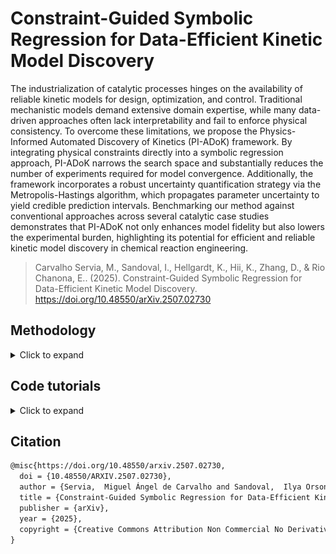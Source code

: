# Constraint-Guided Symbolic Regression for Data-Efficient Kinetic Model Discovery

The industrialization of catalytic processes hinges on the availability of reliable kinetic models for design, optimization, and control. Traditional mechanistic models demand extensive domain expertise, while many data-driven approaches often lack interpretability and fail to enforce physical consistency. To overcome these limitations, we propose the Physics-Informed Automated Discovery of Kinetics (PI-ADoK) framework. By integrating physical constraints directly into a symbolic regression approach, PI-ADoK narrows the search space and substantially reduces the number of experiments required for model convergence. Additionally, the framework incorporates a robust uncertainty quantification strategy via the Metropolis-Hastings algorithm, which propagates parameter uncertainty to yield credible prediction intervals. Benchmarking our method against conventional approaches across several catalytic case studies demonstrates that PI-ADoK not only enhances model fidelity but also lowers the experimental burden, highlighting its potential for efficient and reliable kinetic model discovery in chemical reaction engineering.

> Carvalho Servia, M., Sandoval, I., Hellgardt, K., Hii, K., Zhang, D., & Rio Chanona, E.. (2025). Constraint-Guided Symbolic Regression for Data-Efficient Kinetic Model Discovery. 
https://doi.org/10.48550/arXiv.2507.02730


## Methodology

<details>
<summary>Click to expand</summary>

### Notation

We begin by establishing the mathematical notation necessary to precisely describe our methodology. First, we adopt the standard symbolic regression formulation, which serves as the foundation before introducing the strong formulation of our approach.

Let the set $\mathcal{Z}$ be defined as the union of an arbitrary collection of constants, $\Gamma$, and a fixed set of variables, $\mathcal{X}$. The operator set $\mathcal{P}$ consists of both arithmetic operations ($\diamond: \mathbb{R}^n \rightarrow \mathbb{R}$) and a finite collection of special one-dimensional functions ($\Lambda: \mathbb{R} \rightarrow \mathbb{R}$). Through iterative function composition using the operators in $\mathcal{P}$ over the elements in $\mathcal{Z}$, we form the model search space $\mathcal{M}$.

In our framework, variables are represented as state vectors $x \in \mathbb{R}^{n_x}$. Each data point comprises a state $x$ and its corresponding target value $y \in \mathbb{R}$ generated by an unknown function $f: \mathbb{R}^{n_x} \rightarrow \mathbb{R}$, such that $y = f(x)$. Collectively, the dataset is given by $\mathcal{D} = \lbrace \left( x^{(i)}, y^{(i)} \right) \mid i = 1, \ldots, n_t \rbrace$. To measure the discrepancy between predictions and target values, we employ a suitable positive-valued function $\ell: \mathbb{R}^{n} \times \mathbb{R}^{n} \rightarrow \mathbb{R}^{+}$.

A symbolic model $m \in \mathcal{M}$ is characterized by a finite set of parameters $\theta_m$, whose dimensionality $d_m$ depends on the specific model. We denote the model's prediction under parameters $\theta_m$ as $m(\cdot \mid \theta_m)$, and we represent the predicted value by $\hat{y}_m$ (i.e., $\hat{y}_m = m(\cdot \mid \theta_m)$). Crucially, our approach has two phases, which emulates well a bi-level optimization problem: the first phase (or inner problem) where the main objective is to find the optimal model structure, and the second (or outer problem) where the main objective is to fine-tune the optimal model structure and discover its optimal parameters. We define the optimal model $m^*$ as the model that minimizes the sum of the data fitting error and a penalty term proportional to the degree of constraint violation. Formally, this is expressed as:

$$
m^* = \arg\min_{m \in \mathcal{M}} \lbrace \sum_{i=1}^{n\_t} \ell \left( \hat{y}\_m^{(i)}, y^{(i)} \right) + \sum_{j=1}^{J} \lambda\_j P\_j(m) \rbrace
$$

where $P_j(m)$ quantifies the violation of the $j$-th constraint, $\lambda_j$ is a constant scaling factor specific to that constraint, and $J$ is the total number of constraints.

The corresponding optimal parameters are determined by

$$\theta_{m^*}^* = \arg\min_{\theta_{m^*}} \lbrace\sum_{i=1}^{n_t} \ell\left( \hat{y}_{m^*}^{(i)}, y^{(i)} \right) + \sum_{j=1}^{J} \lambda_j \, P_j(m)\rbrace.$$

In the context of dynamical systems, the state variables are functions of time, $x(t) \in \mathbb{R}^{n_x}$, representing the evolution of the system over a fixed interval $\Delta t = [t_0, t_f]$. The system dynamics are characterized by the time derivatives $\dot{x}(t) \in \mathbb{R}^{n_x}$ and the initial condition $x_0 = x(t_0)$.

For our kinetic rate models, we assume that the $n_t$ sampling times $t^{(i)}$ lie within the interval $\Delta t$. The concentration measurements $C$ at each time $t^{(i)}$ approximate the true state $x(t^{(i)})$, while the rate estimates $r$ approximate the corresponding time derivatives, $r^{(i)} \approx \dot{x}(t^{(i)})$. Thus, the dataset becomes $\mathcal{D} = \lbrace \left( t^{(i)}, C^{(i)} \right) \mid i = 1, \ldots, n_t \rbrace.$

As before, we denote model predictions by a hat: $\hat{C}_m$ for states and $\hat{r}_m$ for rates, with the outputs given by $\hat{C}_m(\cdot \mid \theta_m)$ and $\hat{r}_m(\cdot \mid \theta_m)$, respectively.

We quantify the complexity of a model using the function $\mathcal{C}(m)$, here defined as the number of nodes in the expression tree representing the model. Models can then be grouped into families based on their complexity level $\kappa \in \mathbb{N}$, denoted as $\mathcal{M}^\kappa = \lbrace m \in \mathcal{M} \mid \mathcal{C}(m) = \kappa \rbrace.$

This notation establishes the mathematical foundation for our methodology, facilitating a clear and systematic description of our approach to automated kinetic model discovery.

### Introduction to the Strong Formulation
Before getting into the detailed explanations of model generation, model selection, mathematical constraints, and uncertainty quantification, we first provide a concise, itemised workflow of PI-ADoK. This overview will serve as a road-map for the discussion that follows.

1. **Data collection:** Acquire time–series concentrations $\!\bigl(t,\;C_i(t)\bigr)$ of all reactants and products.
2. **Generate constrained concentration surrogates:** Employ genetic programming with embedded physical constraints (positivity, equilibrium,\,\dots) to build differentiable symbolic models $\eta_i(t)$ that fit the measured $C_i(t)$.
3. **Parameter refinement (concentration):** Calibrate every surrogate by solving the second equation shown to obtain $\theta_{\eta_i}^{\star}$.
4. **Model selection (concentration):** Use $\mathrm{AIC}$ to pick the most accurate yet parsimonious $\eta_i(t)$ from the model set for each chemical species in each experiment.
5. **Derivative estimation:** Differentiate the chosen $\eta_i(t)$; the derivatives $\dot{\eta}_i(t)$ provide rate estimates $r_i(t)$.
6. **Generate constrained rate model candidates:** Apply genetic programming with constraints to the rate data, yielding a set $\mathcal M^{\kappa}$ of symbolic rate models for each complexity $\kappa$.
7. **Parameter refinement (rates):** Optimize every rate model by solving the inner problem in the fifth equation shown.
8. **Model selection (rates):} Rank the $\kappa$-winners with $\mathrm{AIC}$ and select the final kinetic expression $m^{\star}$.
9. **Optional MBDoE loop:** If $m^{\star}$ is unsatisfactory and budget remains, use model-based design of experiments to propose new conditions (default: discriminate between the best and second-best rate models), collect data, and return to Step 2.
10. **Uncertainty quantification:** For the accepted model, quantify parameter uncertainty (with Metropolis–Hastings) and propagate it to obtain predictive intervals.

For PI-ADoK, which leverages the strong formulation of symbolic regression, the primary objective is to determine the model $m$ that best maps the state variables $x(t)$ to the corresponding rates $r^{(i)}$, i.e.,

$$\hat{r}_m(t \mid \theta_m) = m(x(t) \mid \theta_m).$$

Since direct measurements of the rates $r^{(i)}$ are unavailable, they must first be estimated from the concentration data $C^{(i)}$. To this end, our approach constructs an intermediate symbolic model $\eta$ that approximates the concentration measurements, such that $\eta(t^{(i)}) \approx C^{(i)}$. This process follows the standard symbolic regression procedure, as described in the first and second equation shown, with the associated model selection methodology detailed in the below section ("Model Selection").

Overfitting is inherently controlled at two distinct stages of the PI-ADoK workflow. First, during the genetic programming search, the population is arranged by structural complexity $\kappa$. For every admissible dimensionality (e.g.\ $\kappa = 3,4,5,\ldots$) the algorithm independently seeks and stores the best performing model before any cross-complexity comparison is made. This level-wise competition ensures that simple models are never forced to compete directly with much richer expressions and by defining an upper limit of complexity, the search process is prevented from drifting toward unnecessarily intricate solutions. Second, when the set of level-wise winners is compared to choose the final model, we employ the Akaike Information Criterion, which adds an explicit penalty that grows with the dimensionality of the model. By coupling complexity-arranged search with AIC-based selection, PI-ADoK guards against overfitting both during model generation and during the ultimate selection of the governing kinetic expression.

Because the model $\eta$ is differentiable, its derivative, $\dot{\eta}(t^{(i)})$, serves as an approximation for the true rates, i.e., $\dot{\eta}(t^{(i)}) \approx r^{(i)}$. With these rate estimates in hand, we can formulate the optimization problem as follows. At the outer level, we optimize over candidate models of fixed complexity $\kappa$ by minimizing the sum of the fitting error and a penalty term that is proportional to the degree of constraint violation:

$$m^\star = \arg\min_{m \in \mathcal{M}^\kappa} \lbrace \sum_{i=1}^{n_t} \ell \left(\hat{r}_m(t^{(i)} \mid \theta_m), r^{(i)}\right) + \sum_{j=1}^{J} \lambda_j \, P_j(m) \rbrace.$$

At the inner level, we optimize the parameters of the selected model $m^\star$ as follows:

$$\theta_{m^\star}^\star = \arg\min_{\theta_{m^\star}} \lbrace\sum_{i=1}^{n_t} \ell \left(\hat{r}_{m^\star}(t^{(i)} \mid \theta_{m^\star}), r^{(i)}\right) + \sum_{j=1}^{J} \lambda_j \, P_j(m) \rbrace.$$

In both the second and fifth equation shown, the function $\ell$ represents the sum of squared errors (SSE). The Limited-memory Broyden-Fletcher-Goldfarb-Shanno (L-BFGS) algorithm is employed for solving the parameter estimation problem. L-BFGS is well-suited for handling this problem due to its performance in tasks pertaining to parameter estimation and optimization. The stopping criteria for the optimization are left to the default options in the Scipy package, and a multi-start approach is employed, where multiple runs are initiated with different starting points, and the best solution is retained. A schematic overview of the complete PI-ADoK workflow is shown below.

![Alt text](pi_adok_flowchart.png)
Figure 1: Step-by-step flow of PI-ADoK, highlighting the two main tasks: estimating derivatives (red box) and generating rate models (blue box). In the derivative-estimation phase, genetic programming produces candidate concentration models, followed by parameter estimation and model selection via AIC. These models are then numerically differentiated to approximate reaction rates. In the rate-modeling phase, the framework uses the estimated rates to build kinetic expressions, again refining candidates through parameter estimation and model selection. Model-based design of experiments (MBDoE) can propose new experiments to collect data if the current model is unsatisfactory, closing the loop until a reliable model is obtained. Uncertainty quantification is then performed on the final model to assess prediction reliability. Constraints are included in each step of model construction to guide the genetic programming algorithm to physically-sensible models.

The PI-ADoK framework is designed to handle complex chemical reaction scenarios, including cases with multiple reactions occurring in parallel or sequentially. In this work, however, we focus on single-reaction systems. For multi-reaction systems, the approach is significantly different. Instead of deriving a single unified model to describe the kinetic rates of all species, the chemical system would require PI-ADoK to develop individual models for each reactant and product. This is due to the fact that, in multi-reaction systems, the dynamics of each species are governed by distinct mathematical functions, with no direct stoichiometric relationships linking their rates. An example of applying the strong formulation of symbolic regression to multi-reaction systems is provided in the `Supplementary Information' of 
https://doi.org/10.48550/arXiv.2301.11356.


### Model Selection

Having outlined how PI-ADoK produces a level-wise set of candidate models (one best expression for every structural complexity $\kappa$) we now turn to the question of how to choose among those winners.  The selection step must favor models that are predictive yet parsimonious, thereby reinforcing the overfitting defenses already built into the search procedure.

Instead of employing a data-splitting approach for model selection, PI-ADoK leverages an information criterion, allowing the entire dataset to be utilized for both model construction and evaluation. This is particularly beneficial in low-data environments, as it maximizes the amount of information available for identifying suitable kinetic models.

We specifically adopt the Akaike Information Criterion (AIC) based on prior comparative analyses of different information criteria, where AIC consistently demonstrated superior performance in kinetic discovery. Formally, for a model $m$ with parameter set $\theta_m$ of dimension $d_m$, the AIC is given by:

$$\text{AIC}_m = 2 \, NLL\bigl(\theta_m \mid \mathcal{D}\bigr) + 2\,d_m,$$

where $NLL$ denotes the negative log-likelihood . When comparing two models $m_1$ and $m_2$, the one with the lower AIC value from the above equation is deemed preferable.


### Model-Based Design of Experiments

If the dataset used for model discovery is insufficient to yield an adequate model, and provided the experimental budget has not been exhausted, we can leverage insights from the optimized models to design a more informative experiment. In particular, we identify the operating conditions that maximize the discrepancy between the state predictions $\hat x(t|\theta^\star)$ of the two best proposed models, denoted as $\eta$ and $\mu$, based on the current dataset. In this work, the "operating conditions" refer to the initial conditions of an experiment. However, the "operating conditions" can be expanded to included many other variables, both static (e.g., initial temperature, initial pressure, type of catalyst) and dynamic (e.g., heating/cooling profile, rate of reactant addition, rate of product extraction).


The rationale for selecting these two models is discussed in our previous paper. The MBDoE approach adopted in this work follows the framework developed by Hunter and Reiner:

$$x_0^{(new)} = \arg\max_{x_0} \lbrace x_0 + \int_{t_0}^{t_f} \ell\left(\hat x_\eta \left(\tau\mid\theta_\eta^\star \right), \hat x_\mu \left(\tau\mid\theta_\mu^\star \right) \right)\, d\tau \rbrace.$$

In the above equation, $\ell$ represents the SSE. Once the optimal initial conditions are determined, a new experiment can be performed to generate additional data points, which are then incorporated into the original dataset. With this enriched dataset, PI-ADoK can be executed again, thereby closing the loop between informative experimental design and optimal model discovery.


### Integration of Mathematical Constraints

The incorporation of mathematical constraints into symbolic regression frameworks has attracted considerable attention in the literature, yielding mixed outcomes. On one hand, studies such as those by Kronberger (2022) indicate that integrating constraints may lead to higher prediction errors on both training and testing datasets. They attribute this effect to slower convergence rates and a more rapid loss of genetic diversity. Nevertheless, this same study suggest that under elevated noise levels (which often mirror the inherent variability in experimental setups) the benefits of enforcing constraints become more pronounced by steering the search toward models that are consistent with the underlying system.

Further investigations by Haider (2023) extended these observations by examining case studies under conditions of high noise. Their findings indicate that, although the improvements in prediction error were sometimes not statistically significant compared to unconstrained approaches, the incorporation of constraints did help in identifying models with a lower propensity for overfitting and enhanced adherence to expected behavior. In addition, research by Błądek (2019) demonstrates that for smaller datasets (typical of many experimental scenarios) the integration of mathematical constraints can yield statistically significant improvements over traditional genetic programming (GP) algorithms without constraints.

Taken together, these studies, despite their ambiguous outcomes, are encouraging for our application area (of course, this is contingent on having a good underlying discovery algorithm, because without it, constraints will likely provide little added-value). Experimental data are frequently characterized by high noise levels and limited sample sizes, conditions under which the selective enforcement of constraints appears to offer tangible benefits. This suggests that, even if the addition of constraints occasionally incurs a trade-off in prediction accuracy, the overall improvements in physical plausibility and model robustness make this approach a promising avenue for experimental applications like the one we deal with in this work.

Motivated by these findings there is a clear need for a flexible methodology to incorporate extensive prior knowledge (often available in kinetic studies) into GP. PI-ADoK integrates constraints directly into the GP process to ensure that candidate models not only fit the data but also conform to established physical laws.

Integrating constraints into GP is a delicate endeavor that requires balancing exploration and exploitation in a vast search space. On one hand, constraints reduce the search space by eliminating models that violate known physical principles, thus focusing computational effort on promising regions. On the other hand, overly stringent constraints lead to reduced population diversity, which can induce premature convergence, and inevitably results in suboptimal solutions.

In PI-ADoK, constraints are incorporated in a straightforward yet effective manner. Each candidate model is evaluated based on its prediction error and its compliance with a set of predefined constraints. Specifically, our constraints verify that candidate models:

1. Exactly respect the initial conditions (since these are determined with minimal uncertainty).
2. Reach equilibrium so that the function's end behavior converges to a constant value.
3. Consistently predict outputs with the correct sign (e.g., positive concentrations or negative rates).
4. Exhibit the correct monotonic behavior, being either always increasing or always decreasing.

Each of these constraints can be turned on and off independently based on the chemical system being investigated. When a candidate model satisfies all constraints, its fitness is determined solely by its prediction error. However, if it violates one or more constraints, a penalty, which is proportional to the degree of violation and scaled by a user-defined hyperparameter, is added to its fitness. This penalty-based method enables fine-tuning of the balance between allowing some flexibility in the search and enforcing strict constraint adherence through the hyperparameters. It is important to note that these hyperparameters were manually fine-tuned for our experiments. Although a more formal hyperparameter optimization could potentially enhance the robustness of our findings, we believe that these parameters should be tuned on a case-by-case basis, since the appropriate confidence in the constraints depends on the specific system, the amount of available information, and ultimately the performance of the algorithm.

This approach offers several advantages:

- It preserves the interpretability and physical plausibility of the resulting models by ensuring adherence to known physical laws.
- It focuses the search on promising regions of the model space, potentially reducing the experimental cost of model discovery.
- The use of hyperparameters to scale penalty terms allows the algorithm to be tailored to different problem contexts, balancing the need for exploration with the drive for exploitation.

However, it is important to note that our current implementation employs static hyperparameters that remain constant throughout the search process. In future work, it would be worthwhile to investigate dynamic hyperparameter tuning strategies, where the penalty factors evolve during the search. For instance, one might hypothesize that a more relaxed constraint regime in the early stages could maximize diversity and facilitate a broad exploration of the model space. As the search progresses and promising regions are identified, the constraints could gradually become more stringent, thereby focusing computational resources on refining high-performing solutions.


### Uncertainty Quantification Using the Metropolis-Hastings Algorithm

Uncertainty quantification is an important aspect of modeling complex kinetic systems, as it provides insight into the confidence and robustness of predicted model behavior. In the context of symbolic regression, and specifically for PI-ADoK, the need to accurately propagate uncertainty through non-linear, high-dimensional kinetic models have led us to adopt a sampling-based approach using the Metropolis-Hastings (MH) algorithm.

Various methods exist for uncertainty quantification, ranging from simpler techniques such as Laplace approximations and sigma points to more sophisticated sampling algorithms like Hamiltonian Monte Carlo (HMC) and MH. For our purposes of kinetic modeling, where accuracy may be critical, the MH algorithm was selected because of its ability to handle complex, non-linear distributions whilst having a simple and intuitive implementation that provides effective results. This flexibility in choosing proposal distributions makes MH particularly adaptable to the intricate dynamics often encountered in kinetic modeling.

The MH algorithm is an iterative method designed to sample from a target distribution: in our case, the posterior distribution of the model parameters. It works by constructing a Markov chain, meaning that each new sample depends only on the current state, and as the chain evolves, its distribution converges to the target distribution (this convergence is known as the chain reaching its stationary distribution).

At each iteration, a candidate point is generated by perturbing the current point using a proposal distribution. The candidate is then either accepted or rejected based on an acceptance probability. This probability is calculated to satisfy the detailed balance condition, which essentially ensures that the likelihood of moving from one point to another and vice versa is balanced in such a way that the chain will eventually reflect the target distribution.

In our implementation, if the candidate improves the model's fit (i.e., it has a higher posterior probability) or meets the acceptance criterion probabilistically even when it is less likely than the current state, the candidate is accepted and becomes the new current state. If not, the algorithm retains the current state. This process of generating, evaluating, and either accepting or rejecting candidates allows the chain to explore the parameter space effectively. Over many iterations, the samples collected approximate the posterior distribution, providing a robust quantification of uncertainty in our kinetic models.

The main steps of the MH algorithm are summarized in the algorithm below.

![Alt text](MH_algorithm.png)

</details>

## Code tutorials

<details>
<summary>Click to expand</summary>

### Tutorial for PI-ADoK: Decomposition of Nitrous Oxide
The code presented below serves to give step-by-step instructions on how to execute PI-ADoK. 

#### Import required packages
Below we show the needed packages to be used in the rest of the example.

<details>
<summary>Show code</summary>

```python
import numpy as np
from scipy.integrate import solve_ivp
import matplotlib.pyplot as plt
import pandas as pd
from pysr import PySRRegressor
from sympy import *
from scipy.misc import derivative as der
import re
from scipy.integrate import solve_ivp
import itertools as it 
from time import perf_counter
import matplotlib.cm as cm
import os
```

</details>

#### Data Generation
Here, we will be working with the decomposition of nitrous oxide as a case study. The first thing that we must do is generate some data, if experimental data is not available (if it is, it should be formatted in the same way it is presented above).

<details>
<summary>Show code</summary>

```python
def kinetic_model(t, z):
    k_1 = 2 
    k_2 = 5

    dNOdt = (-1) * ((k_1 * z[0]**2) / (1 + k_2 * z[0]))
    dNdt = ((k_1 * z[0]**2) / (1 + k_2 * z[0]))
    dOdt = (1/2) * ((k_1 * z[0]**2) / (1 + k_2 * z[0]))

    dzdt = [dNOdt, dNdt, dOdt]
    return dzdt

# Plotting the data given
species = ["NO", "N", "O"]
initial_conditions = {
    "ic_1": np.array([5 , 0, 0]),
    "ic_2": np.array([10, 0, 0]),
    "ic_3": np.array([5 , 2, 0]),
    "ic_4": np.array([5 , 0, 3]),
    "ic_5": np.array([0 , 2, 3]),
}

num_exp = len(initial_conditions)
num_species = len(species)

timesteps = 15
time = np.linspace(0, 10, timesteps)
t = [0, np.max(time)]
t_eval = list(time)
STD = 0.2
noise = [np.random.normal(0, STD, size = (num_species, timesteps)) for i in range(num_exp)]
in_silico_data = {}
no_noise_data = {}

for i in range(num_exp):
    ic = initial_conditions["ic_" + str(i + 1)]
    solution = solve_ivp(kinetic_model, t, ic, t_eval = t_eval, method = "RK45")
    in_silico_data["exp_" + str(i + 1)] = np.clip(solution.y + noise[i], 0, 1e99)
    no_noise_data["exp_" + str(i + 1)] = solution.y

color_1 = ['salmon', 'royalblue', 'darkviolet']
marker = ['o', 'o', 'o', 'o']

# Plotting the in-silico data for visualisation
for i in range(num_exp):
    fig, ax = plt.subplots()
    ax.set_title("Experiment " + str(i + 1))
    ax.set_ylabel("Concentration $(M)$")
    ax.set_xlabel("Time $(h)$")
    ax.spines["right"].set_visible(False)
    ax.spines["top"].set_visible(False)

    for j in range(num_species):
        y = in_silico_data["exp_" + str(i + 1)][j]
        ax.plot(time, y, marker[j], markersize = 3, label = species[j], color = color_1[j])

    ax.grid(alpha = 0.5)
    ax.legend()
        
# plt.show()


def save_matrix_as_csv(matrix, filename):
    # Convert numpy matrix to pandas dataframe
    df = pd.DataFrame(matrix)
        
    # Save dataframe as CSV file in exp_data directory without index
    filepath = os.path.join("Physics_Informed_Symbolic_Regression/physics_informed_SR/Decomposition_Nitrous_Oxide/exp_data", filename + ".csv")
    df.to_csv(filepath, index = False, header = False)

for i in range(num_exp):
    name = "exp_" + str(i + 1)
    matrix = in_silico_data[name]
    save_matrix_as_csv(matrix, name)
```

</details>

#### Generating Concentration Models
Once we have generated the concentration versus time dataset, we must now create concentration profiles so we can then numerically differentiate them and approximate the rates of reaction (which cannot be measured experimentally). The inputs for the genetic programming algorithm can be changed in accordance to one's problems. This snippet of code will generate files with the equations. 

<details>
<summary>Show code</summary>

```julia
# Loop through each experiment and species to perform symbolic regression

import Pkg
# Here, we are loading our physics-informed version of the symbolic regression package 
# All of the path names need to be adjusted to the specific implementation
project_dir = "/Users/md1621/Desktop/PhD-Code/Physics_Informed_Symbolic_Regression/physics_informed_SR"
Pkg.activate(project_dir)
Pkg.instantiate()


exp_dir = "Physics_Informed_Symbolic_Regression/physics_informed_SR/Decomposition_Nitrous_Oxide/exp_data"
hof_dir = "Physics_Informed_Symbolic_Regression/physics_informed_SR/Decomposition_Nitrous_Oxide/hof_files"
rate_dir = "Physics_Informed_Symbolic_Regression/physics_informed_SR/Decomposition_Nitrous_Oxide/const_data"

using IterTools: ncycle
using SymbolicRegression
using Infiltrator
using DelimitedFiles

tspan = (0e0, 1e1)
num_timepoints = 15

times_per_dataset=collect(range(tspan[begin], tspan[end]; length=num_timepoints))

ini_NO = [5e0, 1e1, 5e0, 5e0, 1e1]
ini_N = [0e0, 0e0, 2e0, 0e0, 2e0]
ini_O = [0e0, 0e0, 0e0, 3e0, 3e0]

num_datasets = length(ini_NO)
num_states = 3

function my_loss(tree, dataset::Dataset{T,L}, options)::L where {T,L}
    prediction, flag = eval_tree_array(tree, dataset.X, options)
    if !flag
        return L(Inf)
    end
    return sum((prediction .- dataset.y) .^ 2)
end


# Here we loop through each species and each experiment, adding sensible constraints for each of the profiles.
for i in num_datasets:num_datasets
    datasets = readdlm(exp_dir*"/exp_$i.csv", ',', Float64, '\n')
    #------------------------------#

    for j in 1:num_states
        X = reshape(times_per_dataset, 1, :)
        y = reshape(datasets[j, :], 1, :)

        if j == 1
            name = hof_dir*"/hall_of_fame_NO$i.csv"
            options = Options(; # NOTE add new constraint here
                binary_operators=[+, *, /, -],
                unary_operators=[exp],
                loss_function=my_loss,
                maxsize=9,
                parsimony=0.00001,
                timeout_in_seconds=300,
                constraint_initial_condition=true,
                constraint_concentration_equilibrium=true,
                constraint_always_positive=true,
                constraint_always_negative=false,
                constraint_always_increasing=false,
                constraint_always_decreasing=true,
                hofFile=name
            )

        elseif j == 2
            name =  hof_dir*"/hall_of_fame_N$i.csv"
            options = Options(; # NOTE add new constraint here
            binary_operators=[+, *, /, -],
            unary_operators=[exp],
            loss_function=my_loss,
            maxsize=9,
            parsimony=0.00001,
            timeout_in_seconds=300,
            constraint_initial_condition=true,
            constraint_concentration_equilibrium=true,
            constraint_always_positive=true,
            constraint_always_negative=false,
            constraint_always_increasing=true,
            constraint_always_decreasing=false,
            hofFile=name
        )

        elseif j == 3
            name =  hof_dir*"/hall_of_fame_O$i.csv"
            options = Options(; # NOTE add new constraint here
            binary_operators=[+, *, /, -],
            unary_operators=[exp],
            loss_function=my_loss,
            maxsize=9,
            parsimony=0.00001,
            timeout_in_seconds=300,
            constraint_initial_condition=true,
            constraint_concentration_equilibrium=true,
            constraint_always_positive=true,
            constraint_always_negative=false,
            constraint_always_increasing=true,
            constraint_always_decreasing=false,
            hofFile=name
        )

        end

        hall_of_fame = equation_search(
            X, y, niterations=200, options=options, parallelism=:serial, variable_names=["t"]
        )
    end
end

```

</details>

#### Finding the Best Concentration Models
Once the concentration models have been produced, we will read them from the files that we generated using the snippet above. We will need to evaluate the models generated in order for us to select the ones that minimize the AIC value. This can be done with the following code.

<details>
<summary>Show code</summary>

```python
def read_equations(path):
    # Read equations from CSV with different separator 
    data = pd.read_csv(path)
    # Convert dataframe into numpy array
    eqs = data["Equation"].values
    
    eq_list = []
    # For every string equation in list...
        
    def make_f(eq):
        # Function takes a string equation, 
        # Converts exp to numpy representation
        # And returns the expression of that string 
        # As a function 
        def f(t):
            equation = eq.replace("x0", "t")
            return eval(equation.replace("exp", "np.exp"))
        return f
    
    for eq in eqs:
        # Iterate over expression strings and make functions
        # Then add to expression list
        eq_list += [make_f(eq)]
        
    return eq_list

def number_param(path):
    # Read equations from CSV with different separator 
    data = pd.read_csv(path)
    # Convert dataframe into numpy array
    eqs = data["Equation"].values
    t = symbols("t")
    simple_traj = []
    param = []

    for eq in eqs:
        func = simplify(eq)
        simple_traj.append(func)
        things = list(func.atoms(Float))
        param.append(len(things))

    simple_traj = np.array(simple_traj).tolist()
    return param

def find_best_model(NLL, param):
    # Finding the model with the lowest AIC value
    AIC = 2 * np.array(NLL) + 2 * np.array(param)
    index = np.where(AIC == np.min(AIC))
    return index[0][0]

def NLL_models(eq_list, t, data, NLL_species, number_datapoints):
    # Make list of NLL values for each equation
    NLL = []

    for f in eq_list:
        y_T = []

        for a in t:
            y_T.append(f(a))

        NLL.append(NLL_species(data, y_T, number_datapoints))
    return NLL

def NLL(C, y_C, number_datapoints):
    # Calculate the NLL value of a given equation
    likelihood = np.empty(number_datapoints)
    mse = np.empty(number_datapoints)

    for i in range(number_datapoints):
        mse[i] = ((C[i] - y_C[i])**2)

    variance = np.sum(mse) / number_datapoints

    for i in range(number_datapoints):
        likelihood[i] = ((C[i] - y_C[i])**2) / (2 * (variance)) \
            - np.log(1 / (np.sqrt(2 * np.pi * (variance))))

    return np.sum(likelihood)

# Find out which concentration models are best for each experiment
equation_lists = {}
best_models = {}

for i in range(num_exp):
    data = in_silico_data["exp_" + str(i + 1)]

    for j in range(num_species):
        if j == 0:
            file_name = str("Physics_Informed_Symbolic_Regression/physics_informed_SR/Decomposition_Nitrous_Oxide/hof_files/hall_of_fame_NO" \
                + str(i + 1) + ".csv")
            name = "NO_"
        if j == 1:
            file_name = str("Physics_Informed_Symbolic_Regression/physics_informed_SR/Decomposition_Nitrous_Oxide/hof_files/hall_of_fame_N" \
                + str(i + 1) + ".csv")
            name = "N_"
        if j == 2:
            file_name = str("Physics_Informed_Symbolic_Regression/physics_informed_SR/Decomposition_Nitrous_Oxide/hof_files/hall_of_fame_O" \
                + str(i + 1) + ".csv")
            name = "O_"
        
        a = read_equations(file_name)
        nll_a = NLL_models(a, time, data[j], NLL, timesteps)
        param_a = number_param(file_name)
        best_models[name + str(i + 1)] = find_best_model(nll_a, param_a)
        equation_lists[name + str(i + 1)] = a

# Plotting the selected concentration profile and in-silico data
for i in range(num_exp):
    fig, ax = plt.subplots()
    # ax.set_title("Concentration Profiles - Experiment " + str(i + 1))
    ax.set_ylabel("Concentrations $(M)$", fontsize = 18)
    ax.set_xlabel("Time $(h)$", fontsize = 18)
    ax.spines["right"].set_visible(False)
    ax.spines["top"].set_visible(False)
    ax.tick_params(axis = 'both', which = 'major', labelsize = 18)

    for j in range(num_species):
        y = in_silico_data["exp_" + str(i + 1)][j]
        name = species[j] + "_" + str(i + 1)
        model = best_models[name]
        yy = equation_lists[name][model](time)
        ax.plot(time, y, marker[j], markersize = 4, label = species[j], color = color_1[j])
        ax.plot(time, yy, color = color_1[j], linestyle = "-")

    ax.grid(alpha = 0.5)
    ax.legend(fontsize = 15)


# plt.show()
```

</details>

#### Parameter Estimation for Concentration Models
The parameters of any concentration model can be optimized using the following code example. The code can be changed manually, or the generated concentration models in the csv files can be used to automatically generate functions and optimize them. 

<details>
<summary>Show code</summary>

```python
def competition(k, t):
    # Define the competition model. The state is a function of parameters k and time t.
    k_1 = k[0]
    k_2 = k[1]

    # Calculate the state based on the model's formula.
    state = k_1 + (-k_2 * t)
    
    return state

def sse(params, exp, spec):
    # Calculate the sum of squared errors (SSE) for a given set of parameters.
    # 'exp' is the experiment number and 'spec' is the species.

    # Find the index of the specified species in the global list 'species'.
    num = species.index(spec)

    # Retrieve observed data for the specified experiment and species.
    observations = in_silico_data["exp_" + exp][num]

    # Compute the model response using the competition model.
    model_response = competition(params, time)

    # Calculate the SSE between the observed data and the model response.
    SSE = (observations - model_response)**2
    total = np.sum(SSE)

    return total

def callback(xk):
    # Callback function to output the current solution during optimization.
    print(f"Current solution: {xk}")

def Opt_Rout(multistart, number_parameters, x0, lower_bound, upper_bound, to_opt, exp, spec):
    # Perform optimization with multiple starting points.
    # 'multistart' is the number of starts, 'number_parameters' is the number of parameters in the model.
    # 'x0' is the initial guess, 'to_opt' is the function to minimize (SSE in this case).

    # Initialize arrays to store local solutions and their corresponding values.
    localsol = np.empty([multistart, number_parameters])
    localval = np.empty([multistart, 1])
    boundss = tuple([(lower_bound, upper_bound) for i in range(number_parameters)])
    
    # Perform optimization for each start.
    for i in range(multistart):
        res = minimize(to_opt, x0, method='L-BFGS-B', args=(exp, spec), bounds=boundss, callback=callback)
        localsol[i] = res.x
        localval[i] = res.fun

    # Find the best solution among all starts.
    minindex = np.argmin(localval)
    opt_val = localval[minindex]
    opt_param = localsol[minindex]
    
    return opt_val, opt_param

# Set parameters for the optimization routine.
multistart = 10
number_parameters = 2
lower_bound = 0.0001
upper_bound = 10
exp = "2"  # Experiment number
spec = "H"  # Species

# Generate an initial guess for the parameters.
solution = np.random.uniform(lower_bound, upper_bound, number_parameters)
print('Initial guess = ', solution)

# Perform the optimization to find the best parameters that minimize the SSE.
opt_val, opt_param = Opt_Rout(multistart, number_parameters, solution, lower_bound, upper_bound, sse, exp, spec)

# Output the results.
print('MSE = ', opt_val)
print('Optimal parameters = ', opt_param)
```

</details>

#### Numerically Differentiating the Best Concentration Models
Now that we have figured out which concentration models minimize the AIC (and we have plotted the models versus the in-silico data to ensure that the models are capturing the trends of the kinetic data), we must differentiate our models so that we can approximate the rate measurements that we do not have direct access to. Since we are working with a synthetic dataset, we will also plot the approximations to the true rate dataset.

<details>
<summary>Show code</summary>

```python
derivatives = {}
SR_derivatives_NO = np.array([])
SR_derivatives_N  = np.array([])
SR_derivatives_O  = np.array([])

# Getting the rate measurements from the model (realistically, never available)
# But just to check the fit of our estimates of the rate which are obtained by
# Numerically differentiating the concentration models selected
for i in range(num_exp):
    
    for j in range(num_species):
        name = species[j] + "_" + str(i + 1)
        model = best_models[name]
        best_model = equation_lists[name][model]
        derivative = np.zeros(timesteps)
        
        for h in range(timesteps):
            derivative[h] =  der(best_model, time[h], dx = 1e-6)
        
        derivatives[name] = derivative

# Plotting the estimated rates and the actual rates
for i in range(num_exp):
    fig, ax = plt.subplots()
    # ax.set_title("Derivative Estimates - Experiment " + str(i + 1))
    ax.set_ylabel("Rate $(Mh^{-1})$", fontsize = 18)
    ax.set_xlabel("Time $(h)$", fontsize = 18)
    ax.spines["right"].set_visible(False)
    ax.spines["top"].set_visible(False)
    data = no_noise_data["exp_" + str(i + 1)]
    y = kinetic_model(time, data)
    ax.tick_params(axis = 'both', which = 'major', labelsize = 18)

    for j in range(num_species):
        name = species[j] + "_" + str(i + 1)
        yy = derivatives[name]
        ax.plot(time, y[j], marker[j], markersize = 4, label = species[j], color = color_1[j])
        ax.plot(time, yy, color = color_1[j], linestyle = "-")

    ax.grid(alpha = 0.5)
    ax.legend(fontsize = 15)

# plt.show()

# Preparing the data for the second step of the symbolic regression methodology
for i in range(num_exp):
    SR_derivatives_NO = np.concatenate([SR_derivatives_NO, derivatives["NO_" + str(i + 1)]])
    SR_derivatives_N  = np.concatenate([SR_derivatives_N , derivatives["N_"  + str(i + 1)]])
    SR_derivatives_O  = np.concatenate([SR_derivatives_O , derivatives["O_"  + str(i + 1)]])

a = in_silico_data["exp_1"].T
b = in_silico_data["exp_2"].T
sr_data = np.vstack((a, b))

for i in range(2, num_exp):
    c = in_silico_data["exp_" + str(i + 1)].T
    sr_data = np.vstack((sr_data, c))
    
def save_matrix_as_csv(matrix, filename):
    # Convert numpy matrix to pandas dataframe
    df = pd.DataFrame(matrix)
        
    # Save dataframe as CSV file in exp_data directory without index
    filepath = os.path.join("Physics_Informed_Symbolic_Regression/physics_informed_SR/Decomposition_Nitrous_Oxide/const_data", filename + ".csv")
    df.to_csv(filepath, index = False, header = False)

size = len(SR_derivatives_NO)
save_matrix_as_csv(sr_data[:, 0:3].T, 'conc_data_for_rate_models')
save_matrix_as_csv(np.reshape(SR_derivatives_NO, (1, size)), 'rate_data_NO')
save_matrix_as_csv(np.reshape(SR_derivatives_N, (1, size)), 'rate_data_N')
save_matrix_as_csv(np.reshape(SR_derivatives_O, (1, size)), 'rate_data_O')
```

</details>

#### Generate Rate Models
So far we have: (i) generated some kinetic data; (ii) using the kinetic data, construct concentration models for each species in each experiment; (iii) based on the constructed concentration models, we selected the best one based on AIC; (iv) from the best concentration model, we numerically differentiate it to approximate the rate of consumption and generation of the species. Now, with the approximations, we can use them to make rate models and again select the best rate model from the generated files. Below, using the adapted genetic programming package, we make the rate models and save them as csv files (in the process, a bkup and a pickle file will be generated in the same directory, but these will not be used at all).

<details>
<summary>Show code</summary>

```julia
# Loop over each species to perform symbolic regression for rate models
conc_data = readdlm(rate_dir*"/conc_data_for_rate_models.csv", ',', Float64, '\n')

for j in 1:num_states
    X = reshape(conc_data[1,:], num_states - 2, :)
    i = num_datasets

    if j == 1
        name = hof_dir*"/hall_of_fame_rate_NO$i.csv"
        a = readdlm(rate_dir*"/rate_data_NO.csv", ',', Float64, '\n')
        y = reshape(a, 1, :)
        num = 400
        options = Options(; # NOTE add new constraint here
            binary_operators=[+, *, /, -],
            loss_function=my_loss,
            maxsize=18,
            parsimony=0.00001,
            timeout_in_seconds=600,
            constraint_initial_condition=false,
            constraint_concentration_equilibrium=false,
            constraint_always_positive=false,
            constraint_always_negative=true,
            constraint_always_increasing=true,
            constraint_always_decreasing=false,
            hofFile=name
        )

    elseif j == 2
        name = hof_dir*"/hall_of_fame_rate_N$i.csv"
        a = readdlm(rate_dir*"/rate_data_N.csv", ',', Float64, '\n')
        y = reshape(a, 1, :)
        num = 200
        options = Options(; # NOTE add new constraint here
            binary_operators=[+, *, /, -],
            loss_function=my_loss,
            maxsize=18,
            parsimony=0.00001,
            timeout_in_seconds=600,
            constraint_initial_condition=false,
            constraint_concentration_equilibrium=false,
            constraint_always_positive=true,
            constraint_always_negative=false,
            constraint_always_increasing=false,
            constraint_always_decreasing=true,
            hofFile=name
        )

    elseif j == 3
        name = hof_dir*"/hall_of_fame_rate_O$i.csv"
        a = readdlm(rate_dir*"/rate_data_O.csv", ',', Float64, '\n')
        y = reshape(a, 1, :)
        num = 200
        options = Options(; # NOTE add new constraint here
            binary_operators=[+, *, /, -],
            loss_function=my_loss,
            maxsize=18,
            parsimony=0.00001,
            timeout_in_seconds=600,
            constraint_initial_condition=false,
            constraint_concentration_equilibrium=false,
            constraint_always_positive=true,
            constraint_always_negative=false,
            constraint_always_increasing=false,
            constraint_always_decreasing=true,
            hofFile=name
        )

    end

    hall_of_fame = equation_search(
        X, y, niterations=num, options=options, parallelism=:serial, variable_names=["CNO"]
    )
end
```

</details>

#### Selecting the Best Rate Model Generated
Similarly to what was done with the concentration models, we need to evaluate the generated rate models and find which one minimizes the AIC.

<details>
<summary>Show code</summary>

```python
def rate_n_param(path):
    # read equations from CSV with different separator 
    data = pd.read_csv(path)
    # convert dataframe into numpy array
    eqs = data["Equation"].values
    NO, N, O = symbols("NO N O")
    simple_traj = []
    param = []
    
    for eq in eqs:
        func = simplify(eq)
        func = str(func)
        j = 0
        things = re.findall(r"(\*{2}|\*{0})(\d+\.?\d*)", func)
        
        for i in range(len(things)):
            if things[i][0] != "**":
                j += 1
        
        simple_traj.append(func)
        param.append(int(j))
    # simple_traj = np.array(simple_traj).tolist()
    
    return simple_traj, param

rate_models = {}
GP_models = {}

for i in range(num_species):
    if i == 0:
        path = "Physics_Informed_Symbolic_Regression/physics_informed_SR/Decomposition_Nitrous_Oxide/hof_files/hall_of_fame_rate_NO" + str(num_exp) + ".csv"
        name_models = "NO_models"
        name_params = "NO_params"
    
    if i == 1:
        path = "Physics_Informed_Symbolic_Regression/physics_informed_SR/Decomposition_Nitrous_Oxide/hof_files/hall_of_fame_rate_N" + str(num_exp) + ".csv"
        name_models = "N_models"
        name_params = "N_params"
    
    if i == 2:
        path = "Physics_Informed_Symbolic_Regression/Decomposition_Nitrous_Oxide/hof_files/hall_of_fame_rate_O" + str(num_exp) + ".csv"
        name_models = "O_models"
        name_params = "O_params"
    
    a, b = rate_n_param(path)
    GP_models[name_models, name_params] = a, b

def NLL_rates(rate_est, rate_pred, number_datapoints, num_exp):
    mse = (rate_est - rate_pred)**2
    variance = np.sum(mse) / (number_datapoints * num_exp)
    likelihood = ((rate_est - rate_pred)**2) / (2 * (variance)) \
        - np.log(1 / (np.sqrt(2 * np.pi * (variance))))
    
    return np.sum(likelihood)

def predicting_rate(equation, z):
    equation = str(equation)
    equation = equation.replace("CNO", "z[:, 0]")
    equation = equation.replace("N", "z[:, 1]")
    equation = equation.replace("O", "z[:, 2]")
    rate_pred = eval(equation)
    
    return rate_pred

def best_rate_model(NLL, param):
    AIC = 2 * np.array(NLL) + 2 * np.array(param)
    index = np.where(AIC == np.min(AIC))
    
    return index[0][0]

best_ODEs = {}

for i in range(num_species):
    if i == 0:
        equations, parameters = GP_models["NO_models", "NO_params"]
        rate_est = SR_derivatives_NO
        name = "NO"
    
    if i == 1:
        equations, parameters = GP_models["N_models", "N_params"]
        rate_est = SR_derivatives_N
        name = "N"
    
    if i == 2:
        equations, parameters = GP_models["O_models", "O_params"]
        rate_est = SR_derivatives_O
        name = "O"
        
    nll = []
    
    for equation in equations:
        rate_pred = predicting_rate(equation, sr_data)
        a = NLL_rates(rate_est, rate_pred, timesteps, num_exp)
        nll.append(a)
    
    best_ODEs[name] = best_rate_model(nll, parameters)

# Here, we give make a function with a given ODE and we evaluated at a given initial condition
def rate_model(z0, equations, t, t_eval, event):
    i = 0

    for equation in equations:
        equation = str(equation)
        equation = equation.replace("CNO", "z[0]")
        equation = equation.replace("CN", "z[1]")
        equation = equation.replace("CO", "z[2]")
        equations[i] = equation
        i += 1

    def nest(t, z):
        dNOdt = eval(str(equations[0]))
        dNdt = (-1) * eval(str(equations[0]))
        dOdt = (-1/2) * eval(str(equations[0]))
        dzdt = [dNOdt, dNdt, dOdt]
        return dzdt

    sol = solve_ivp(nest, t, z0, t_eval = t_eval, method = "RK45", events = event)  

    return sol.y, sol.t, sol.status

equations = []
names = ["NO_models", "NO_params", "N_models", "N_params", "O_models", "O_params"]
all_models = []
params = []

for i in np.arange(0, len(names), 2):
    all_models.append(GP_models[names[i], names[i + 1]][0])
    params.append(GP_models[names[i], names[i + 1]][1])

all_ODEs = list(it.product(*all_models))
param_ODEs = list(it.product(*params))

number_models = len(all_ODEs)
AIC_values = np.zeros(number_models)

# Here we evaluate the NLL for a given ODE and experiment
def NLL_kinetics(experiments, predictions, number_species, number_datapoints):
    output = np.zeros(number_species)
    mse = np.zeros(number_species)
    variance = np.zeros(number_species)

    for i in range(number_species):
        a = ((experiments[i] - predictions[i])**2)
        mse[i] = np.sum(a)
        variance[i] = mse[i] / (number_datapoints)

    for i in range(number_species):
        likelihood = ((experiments[i] - predictions[i])**2) / (2 * (variance[i])) \
            - np.log(1 / (np.sqrt(2 * np.pi * (variance[i]))))
        output[i] = np.sum(likelihood)

    return np.sum(output)


# Part of solve_ivp syntax - to make sure if the ODE takes longer than 2 seconds to solve, a big penalty is assigned
def my_event(t, y):
    time_out = perf_counter()

    if (time_out - time_in) > 2:
        return 0

    else:
        return 1

my_event.terminal = True

all_ODEs = GP_models["NO_models", "NO_params"][0]
number_models = len(all_ODEs)
all_ODEs = [[x] for x in all_ODEs]
AIC_values = np.zeros(number_models)

for i in range(number_models):
    neg_log = 0
    print(i)

    for j in range(num_exp):
        t = time
        experiments = in_silico_data["exp_" + str(j + 1)]
        time_in = perf_counter()
        ics = initial_conditions["ic_" + str(j + 1)]
        y, tt, status = rate_model(ics, list(all_ODEs[i]), [0, np.max(t)], list(t), my_event)

        if status == -1:
            neg_log = 1e99
            break

        elif status == 1:
            neg_log = 1e99
            break

        else:
            neg_log += NLL_kinetics(experiments, y, num_species, timesteps)

    # num_parameters = np.sum(np.array(param_ODEs[i]))
    num_parameters = np.sum(np.array(params[0][i]))
    AIC_values[i] = 2 * neg_log + 2 * num_parameters

# Find the best model and plot it
best_model_index = np.argmin(AIC_values)
second_min_index = np.argpartition(AIC_values, 1)[1]
third_min_index = np.argpartition(AIC_values, 1)[2]

for i in range(num_exp):
    t = time
    time_in = perf_counter()
    ics = initial_conditions["ic_" + str(i + 1)]
    yy, tt, _ = rate_model(ics, list(all_ODEs[best_model_index]), [0, np.max(t)], list(t), my_event)

    fig, ax = plt.subplots()
    # ax.set_title("Experiment " + str(i + 1))
    ax.set_ylabel("Concentrations $(M)$", fontsize = 18)
    ax.set_xlabel("Time $(h)$", fontsize = 18)
    ax.tick_params(axis = 'both', which = 'major', labelsize = 18)

    for j in range(num_species):
        y = in_silico_data["exp_" + str(i + 1)][j]
        ax.plot(t, y, "o", markersize = 4, label = species[j], color = color_1[j])
        ax.plot(tt, yy[j], color = color_1[j])

    ax.spines["right"].set_visible(False)
    ax.spines["top"].set_visible(False)
    ax.grid(alpha = 0.5)
    ax.legend(fontsize = 15)

# plt.show()

print(all_ODEs[best_model_index])
print(all_ODEs[second_min_index])
print(all_ODEs[third_min_index])
print(np.argpartition(AIC_values, 1))
print(AIC_values)
```

</details>

#### Parameter Estimation for Rate Models
The parameters of any rate model can be optimized using the following code example. The code can be changed manually, or the generated rate models in the csv files can be used to automatically generate ODE systems and optimize them. 

<details>
<summary>Show code</summary>

```python
def competition(k, z0):
    # Define rate constants
    k_1, k_2 = k

    # Nested function defining the system of ODEs
    def nest(t, z):
        # Differential equations for each species in the competition model
        dNOdt = (-1) * ((k_1 * z[0]**2) / (1 + k_2 * z[0]))
        dNdt = ((k_1 * z[0]**2) / (1 + k_2 * z[0]))
        dOdt = (1/2) * ((k_1 * z[0]**2) / (1 + k_2 * z[0]))   
        dzdt = [dNOdt, dNdt, dOdt]
        return dzdt
        
    # Time points for the ODE solution
    time = np.linspace(0, 10, 15)
    t = [0, np.max(time)]
    t_eval = list(time)
    
    # Solve the ODE system
    sol = solve_ivp(nest, t, z0, t_eval=t_eval, method="RK45")
    
    return sol.y

def sse(params):
    # Function to calculate Sum of Squared Errors for all experiments
    num_exp = len(initial_conditions)
    total_sse = np.zeros(num_exp)

    for i in range(num_exp):
        ic = initial_conditions["ic_" + str(i+1)]
        observations = in_silico_data["exp_" + str(i + 1)]
        model_response = competition(params, ic)

        # Calculate SSE for each experiment
        SSE = (observations - model_response)**2
        total_sse[i] = np.sum(SSE)

    return np.sum(total_sse)

def callback(xk):
    # Callback function for optimization process
    print(f"Current solution: {xk}")

def Opt_Rout(multistart, number_parameters, x0, lower_bound, upper_bound, to_opt):
    # Function to perform optimization with multiple starting points
    localsol = np.empty([multistart, number_parameters])
    localval = np.empty([multistart, 1])
    bounds = [(lower_bound, upper_bound) for _ in range(number_parameters)]
    
    for i in range(multistart):
        # Perform optimization using L-BFGS-B method
        res = minimize(to_opt, x0, method='L-BFGS-B', bounds=bounds, callback=callback)
        localsol[i] = res.x
        localval[i] = res.fun

    # Identify the best solution
    minindex = np.argmin(localval)
    opt_val = localval[minindex]
    opt_param = localsol[minindex]
    
    return opt_val, opt_param

# Setting up the optimization parameters
multistart = 10
number_parameters = 2
lower_bound = 0.0001
upper_bound = 10

# Initial guess for the parameters
solution = np.random.uniform(lower_bound, upper_bound, number_parameters)
print('Initial guess = ', solution)

# Perform optimization to minimize the SSE
opt_val, opt_param = Opt_Rout(multistart, number_parameters, solution, lower_bound, upper_bound, sse)

# Print the optimization results
print('MSE = ', opt_val)
print('Optimal parameters = ', opt_param)
```

</details>

#### Model-Based Design of Experiments
If the user has the experimental budget to run more experiments and the rate model output by the methodology is not satisfactory, they can use the following code to figure out the optimal experiment to discriminate between the two best models output by PI-ADoK (within experimental constraints). 

<details>
<summary>Show code</summary>

```python
def SR_model(z0, equations, t, t_eval):
    i = 0

    for equation in equations:
        equation = str(equation)
        equation = equation.replace("CNO", "z[0]")
        equation = equation.replace("N", "z[1]")
        equation = equation.replace("H", "z[2]")
        equations[i] = equation
        i += 1

    def nest(t, z):
        dNOdt = (1) * eval(str(equations[0]))
        dNdt = (-1) * eval(str(equations[0]))
        dHdt = (-1/2) * eval(str(equations[0]))
        dzdt = [dNOdt, dNdt, dHdt]
        return dzdt

    sol = solve_ivp(nest, t, z0, t_eval = t_eval, method = "RK45")  

    return sol.y

def MBDoE(ic, time, sym_model_1, sym_model_2):
    timesteps = len(time)
    SR_thing_1 = SR_model(ic, sym_model_1, [0, np.max(time)], list(time))
    SR_thing_1 = SR_thing_1.reshape(len(time), -1)
    SR_thing_2 = SR_model(ic, sym_model_2, [0, np.max(time)], list(time))
    SR_thing_2 = SR_thing_2.reshape(len(time), -1)
    difference = -np.sum((SR_thing_1 - SR_thing_2)**2)
    return difference

def Opt_Rout(multistart, number_parameters, lower_bound, upper_bound, to_opt, \
    time, sym_model_1, sym_model_2):
    localsol = np.empty([multistart, number_parameters])
    localval = np.empty([multistart, 1])
    boundss = tuple([(lower_bound[i], upper_bound[i]) for i in range(len(lower_bound))])
    
    for i in range(multistart):
        x0 = np.random.uniform(lower_bound, upper_bound, size = number_parameters)
        res = minimize(to_opt, x0, args = (time, sym_model_1, sym_model_2), \
                        method = 'L-BFGS-B', bounds = boundss)
        localsol[i] = res.x
        localval[i] = res.fun

    minindex = np.argmin(localval)
    opt_val = localval[minindex]
    opt_param = localsol[minindex]
    
    return opt_val, opt_param

multistart = 1
number_parameters = 3
lower_bound = np.array([0 , 0, 0])
upper_bound = np.array([10, 2, 3])
to_opt = MBDoE
timesteps = 15
time = np.linspace(0, 10, timesteps)

sym_model_1 = list((
    '0.013822312359624923 - 0.3736778093978375*CNO',
))

sym_model_2 = list((
    '-0.37019046699209807*CNO',
))

real_model = list((
    '(-2*CNO**2)/(1+5*CNO)',
))

a, b = Opt_Rout(multistart, number_parameters, lower_bound, upper_bound, to_opt, \
    time, sym_model_1, sym_model_2)

print('Optimal experiment: ', b)
```

</details>

</details>

## Citation
```tex
@misc{https://doi.org/10.48550/arxiv.2507.02730,
  doi = {10.48550/ARXIV.2507.02730},
  author = {Servia,  Miguel Ángel de Carvalho and Sandoval,  Ilya Orson and Kuok,  King and {Hii} and Hellgardt,  Klaus and Zhang,  Dongda and Chanona,  Ehecatl Antonio del Rio},
  title = {Constraint-Guided Symbolic Regression for Data-Efficient Kinetic Model Discovery},
  publisher = {arXiv},
  year = {2025},
  copyright = {Creative Commons Attribution Non Commercial No Derivatives 4.0 International}
}
```
